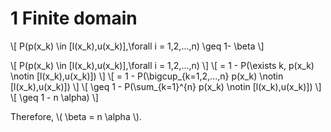 
# 1 Finite domain

\\[ P(p(x_k) \in [l(x_k),u(x_k)],\forall i = 1,2,...,n) \geq 1- \beta \\]

\\[ P(p(x_k) \in [l(x_k),u(x_k)],\forall i = 1,2,...,n) \\]
\\[ = 1 - P(\exists k, p(x_k) \notin [l(x_k),u(x_k)]) \\]
\\[ = 1 - P(\bigcup_{k=1,2,...,n} p(x_k) \notin [l(x_k),u(x_k)]) \\]
\\[ \geq 1 - P(\sum_{k=1}^{n} p(x_k) \notin [l(x_k),u(x_k)]) \\]
\\[ \geq 1 - n \alpha) \\]

Therefore, \\( \beta = n \alpha \\).
